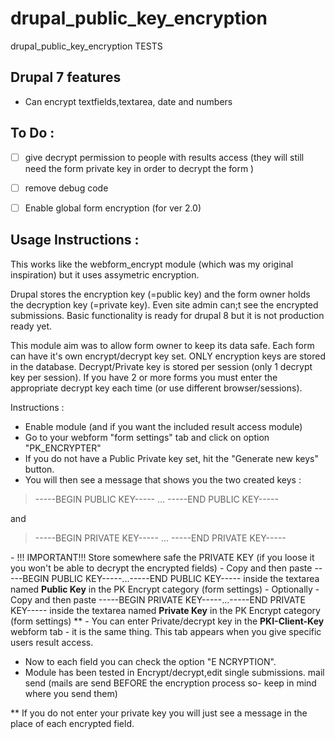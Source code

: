 # drupal_public_key_encryption
drupal_public_key_encryption TESTS

## Drupal 7 features
 - Can encrypt textfields,textarea, date and numbers


## To Do :
 - [ ] give decrypt permission to people with results access (they will still need the form private key in order to decrypt the form )
 - [ ] remove debug code
 - [ ] Enable global form encryption (for ver 2.0)


## Usage Instructions :

This works like the webform_encrypt module (which was my original inspiration) but it uses assymetric encryption.

Drupal stores the encryption key (=public key) and the form owner holds the decryption key (=private key). Even site admin can;t see the encrypted submissions.
Basic functionality is ready for drupal 8 but it is not production ready yet.

This module aim was to allow form owner to keep its data safe. Each form can have it's own encrypt/decrypt key set. ONLY encryption keys are stored in the database. Decrypt/Private key is stored per session (only 1 decrypt key per session). If you have 2 or more forms you must enter the appropriate decrypt key each time (or use different browser/sessions).

Instructions :
- Enable module (and if you want the included result access module)
- Go to your webform "form settings" tab and click on option "PK_ENCRYPTER"
- If you do not have a Public Private key set, hit the "Generate new keys" button.
- You will then see a message that shows you the two created keys : 
<blockquote>-----BEGIN PUBLIC KEY-----
...
-----END PUBLIC KEY-----</blockquote>
and 
<blockquote>-----BEGIN PRIVATE KEY-----
...
-----END PRIVATE KEY-----</blockquote>
- !!! IMPORTANT!!! Store somewhere safe the PRIVATE KEY (if you loose it you won't be able to decrypt the encrypted fields)
- Copy and then paste -----BEGIN PUBLIC KEY-----...-----END PUBLIC KEY----- inside the textarea named <strong>Public Key</strong> in the PK Encrypt category (form settings)
- Optionally - Copy and then paste -----BEGIN PRIVATE KEY-----...-----END PRIVATE KEY----- inside the textarea named <strong>Private Key</strong> in the PK Encrypt category (form settings) **
- You can enter Private/decrypt key in the <strong>PKI-Client-Key</strong> webform tab - it is the same thing. This tab appears when you give specific users result access.

- Now to each field you can check the option "E NCRYPTION".
- Module has been tested in Encrypt/decrypt,edit single submissions. mail send (mails are send BEFORE the encryption process so- keep in mind where you send them)



** If you do not enter your private key you will just see a message in the place of each encrypted field.